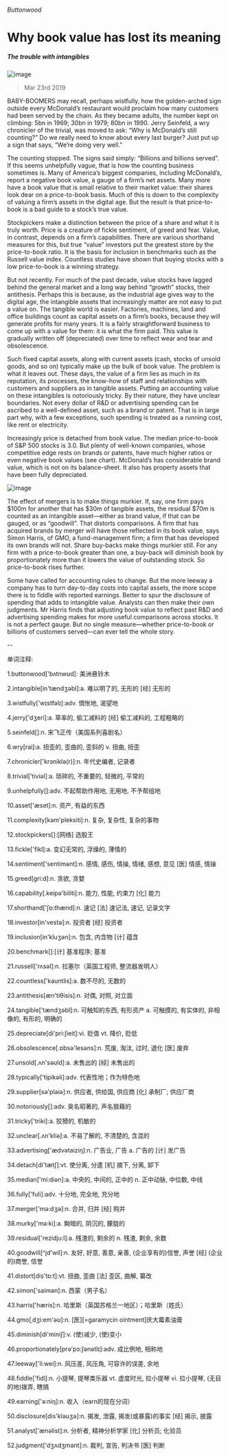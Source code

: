 ###### Buttonwood
# Why book value has lost its meaning 
##### The trouble with intangibles 
![image](images/20190323_fnd010.jpg) 
> Mar 23rd 2019 
 
BABY-BOOMERS may recall, perhaps wistfully, how the golden-arched sign outside every McDonald’s restaurant would proclaim how many customers had been served by the chain. As they became adults, the number kept on climbing: 5bn in 1969; 30bn in 1979; 80bn in 1990. Jerry Seinfeld, a wry chronicler of the trivial, was moved to ask: “Why is McDonald’s still counting?” Do we really need to know about every last burger? Just put up a sign that says, “We’re doing very well.” 
The counting stopped. The signs said simply: “Billions and billions served”. If this seems unhelpfully vague, that is how the counting business sometimes is. Many of America’s biggest companies, including McDonald’s, report a negative book value, a gauge of a firm’s net assets. Many more have a book value that is small relative to their market value: their shares look dear on a price-to-book basis. Much of this is down to the complexity of valuing a firm’s assets in the digital age. But the result is that price-to-book is a bad guide to a stock’s true value. 
Stockpickers make a distinction between the price of a share and what it is truly worth. Price is a creature of fickle sentiment, of greed and fear. Value, in contrast, depends on a firm’s capabilities. There are various shorthand measures for this, but true “value” investors put the greatest store by the price-to-book ratio. It is the basis for inclusion in benchmarks such as the Russell value index. Countless studies have shown that buying stocks with a low price-to-book is a winning strategy. 
But not recently. For much of the past decade, value stocks have lagged behind the general market and a long way behind “growth” stocks, their antithesis. Perhaps this is because, as the industrial age gives way to the digital age, the intangible assets that increasingly matter are not easy to put a value on. The tangible world is easier. Factories, machines, land and office buildings count as capital assets on a firm’s books, because they will generate profits for many years. It is a fairly straightforward business to come up with a value for them: it is what the firm paid. This value is gradually written off (depreciated) over time to reflect wear and tear and obsolescence. 
Such fixed capital assets, along with current assets (cash, stocks of unsold goods, and so on) typically make up the bulk of book value. The problem is what it leaves out. These days, the value of a firm lies as much in its reputation, its processes, the know-how of staff and relationships with customers and suppliers as in tangible assets. Putting an accounting value on these intangibles is notoriously tricky. By their nature, they have unclear boundaries. Not every dollar of R&D or advertising spending can be ascribed to a well-defined asset, such as a brand or patent. That is in large part why, with a few exceptions, such spending is treated as a running cost, like rent or electricity. 
Increasingly price is detached from book value. The median price-to-book of S&P 500 stocks is 3.0. But plenty of well-known companies, whose competitive edge rests on brands or patents, have much higher ratios or even negative book values (see chart). McDonald’s has considerable brand value, which is not on its balance-sheet. It also has property assets that have been fully depreciated. 
![image](images/20190323_FNC555.png) 
The effect of mergers is to make things murkier. If, say, one firm pays $100m for another that has $30m of tangible assets, the residual $70m is counted as an intangible asset—either as brand value, if that can be gauged, or as “goodwill”. That distorts comparisons. A firm that has acquired brands by merger will have those reflected in its book value, says Simon Harris, of GMO, a fund-management firm; a firm that has developed its own brands will not. Share buy-backs make things murkier still. For any firm with a price-to-book greater than one, a buy-back will diminish book by proportionately more than it lowers the value of outstanding stock. So price-to-book rises further. 
Some have called for accounting rules to change. But the more leeway a company has to turn day-to-day costs into capital assets, the more scope there is to fiddle with reported earnings. Better to spur the disclosure of spending that adds to intangible value. Analysts can then make their own judgments. Mr Harris finds that adjusting book value to reflect past R&D and advertising spending makes for more useful comparisons across stocks. It is not a perfect gauge. But no single measure—whether price-to-book or billions of customers served—can ever tell the whole story. 
-- 
 单词注释:
1.buttonwood['bʌtnwʊd]: 美洲悬铃木 
2.intangible[in'tændʒәbl]:a. 难以明了的, 无形的 [经] 无形的 
3.wistfully['wɪstfəlɪ]:adv. 惆怅地, 渴望地 
4.jerry['dʒeri]:a. 草率的, 偷工减料的 [经] 偷工减料的, 工程粗略的 
5.seinfeld[]:n. 宋飞正传（美国系列喜剧名） 
6.wry[rai]:a. 扭歪的, 歪曲的, 歪斜的 v. 扭曲, 扭歪 
7.chronicler['krɔniklә(r)]:n. 年代史编者, 记录者 
8.trivial['tiviәl]:a. 琐碎的, 不重要的, 轻微的, 平常的 
9.unhelpfully[]:adv. 不起帮助作用地, 无用地, 不予帮组地 
10.asset['æset]:n. 资产, 有益的东西 
11.complexity[kәm'pleksiti]:n. 复杂, 复杂性, 复杂的事物 
12.stockpickers[]:[网络] 选股王 
13.fickle['fikl]:a. 变幻无常的, 浮燥的, 薄情的 
14.sentiment['sentimәnt]:n. 感情, 感伤, 情操, 情绪, 感想, 意见 [医] 情感, 情操 
15.greed[gri:d]:n. 贪欲, 贪婪 
16.capability[.keipә'biliti]:n. 能力, 性能, 约束力 [化] 能力 
17.shorthand['ʃɒ:thænd]:n. 速记 [法] 速记法, 速记, 记录文字 
18.investor[in'vestә]:n. 投资者 [经] 投资者 
19.inclusion[in'kluʒәn]:n. 包含, 内含物 [计] 蕴含 
20.benchmark[]:[计] 基准程序; 基准 
21.russell['rʌsәl]:n. 拉塞尔（英国工程师, 整流器发明人） 
22.countless['kauntlis]:a. 数不尽的, 无数的 
23.antithesis[æn'tiθisis]:n. 对偶, 对照, 对立面 
24.tangible['tændʒәbl]:n. 可触知的东西, 有形资产 a. 可触摸的, 有实体的, 非相像的, 有形的, 明确的 
25.depreciate[di'pri:ʃieit]:vi. 贬值 vt. 降价, 贬低 
26.obsolescence[.ɒbsә'lesәns]:n. 荒废, 淘汰, 过时, 退化 [医] 废弃 
27.unsold[.ʌn'sәuld]:a. 未售出的 [经] 未售出的 
28.typically['tipikәli]:adv. 代表性地；作为特色地 
29.supplier[sә'plaiә]:n. 供应者, 供给国, 供应商 [化] 承制厂; 供应厂商 
30.notoriously[]:adv. 臭名昭著的, 声名狼藉的 
31.tricky['triki]:a. 狡猾的, 机敏的 
32.unclear[.ʌn'kliә]:a. 不易了解的, 不清楚的, 含混的 
33.advertising['ædvәtaiziŋ]:n. 广告业, 广告 a. 广告的 [计] 发广告 
34.detach[di'tætʃ]:vt. 使分离, 分遣 [机] 摘下, 分离, 卸下 
35.median['mi:diәn]:a. 中央的, 中间的, 正中的 n. 正中动脉, 中位数, 中线 
36.fully['fuli]:adv. 十分地, 完全地, 充分地 
37.merger['mә:dʒә]:n. 合并, 归并 [经] 购并 
38.murky['mә:ki]:a. 黝暗的, 阴沉的, 朦胧的 
39.residual['rezidju:l]:a. 残渣的, 剩余的 n. 残渣, 剩余, 余数 
40.goodwill[^jd'wil]:n. 友好, 好意, 善意, 亲善, (企业享有的)信誉, 声誉 [经] (企业的)商誉, 信誉 
41.distort[dis'tɒ:t]:vt. 扭曲, 歪曲 [法] 歪区, 曲解, 纂改 
42.simon['saimәn]:n. 西蒙（男子名） 
43.harris['hæris]:n. 哈里斯（英国苏格兰一地区）；哈里斯（姓氏） 
44.gmo[ˌdʒi:em'əʊ]:n. [医][=garamycin ointment]庆大霉素油膏 
45.diminish[di'miniʃ]:v. (使)减少, (使)变小 
46.proportionately[prə'pɔ:ʃənətlɪ]:adv. 成比例地, 相称地 
47.leeway['li:wei]:n. 风压差, 风压角, 可容许的误差, 余地 
48.fiddle['fidl]:n. 小提琴, 提琴类乐器 vt. 虚度时光, 拉小提琴 vi. 拉小提琴, (无目的地)拨弄, 瞎搞 
49.earning['ә:niŋ]:n. 收入（earn的现在分词） 
50.disclosure[dis'klәuʒә]:n. 揭发, 泄露, 揭发(或暴露)的事实 [经] 揭示, 披露 
51.analyst['ænәlist]:n. 分析者, 精神分析学家 [化] 分析员; 化验员 
52.judgment['dʒʌdʒmәnt]:n. 裁判, 宣告, 判决书 [医] 判断 
